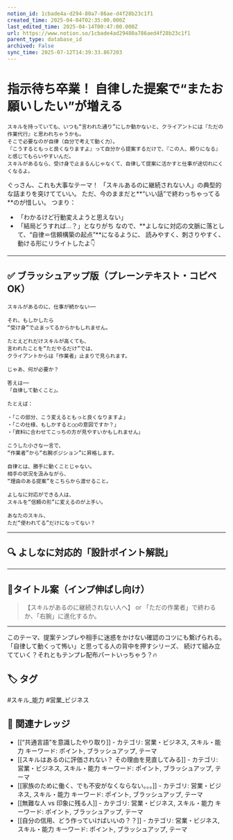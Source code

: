 ```yaml
---
notion_id: 1cbade4a-d294-80a7-86ae-d4f28b23c1f1
created_time: 2025-04-04T02:35:00.000Z
last_edited_time: 2025-04-14T00:47:00.000Z
url: https://www.notion.so/1cbade4ad29480a786aed4f28b23c1f1
parent_type: database_id
archived: False
sync_time: 2025-07-12T14:39:33.867203
---
```


# 指示待ち卒業！ 自律した提案で“またお願いしたい”が増える

```plain text
スキルを持っていても、いつも“言われた通り”にしか動かないと、クライアントには『ただの作業代行』と思われちゃうかも。
そこで必要なのが自律（自分で考えて動く力）。
『こうするともっと良くなりますよ』って自分から提案するだけで、『この人、頼りになる』と感じてもらいやすいんだ。
スキルがあるなら、受け身で止まるんじゃなくて、自律して提案に活かすと仕事が途切れにくくなるよ。
```
ぐっさん、これも大事なテーマ！
「スキルあるのに継続されない人」の典型的な詰まりを突けてていい。
ただ、今のままだと**“いい話”で終わっちゃってる**のが惜しい。
つまり：
- 「わかるけど行動変えようと思えない」
- 「結局どうすれば…？」となりがち
なので、**よしなに対応の文脈に落として、“自律＝信頼構築の起点”**になるように、
読みやすく、刺さりやすく、動ける形にリライトしたよ👇
---
## ✅ ブラッシュアップ版（プレーンテキスト・コピペOK）
```plain text
スキルがあるのに、仕事が続かない──

それ、もしかしたら
“受け身”で止まってるからかもしれません。

たとえどれだけスキルが高くても、
言われたことを“ただやるだけ”では、
クライアントからは「作業者」止まりで見られます。

じゃあ、何が必要か？

答えは──
「自律して動くこと」。

たとえば：

・「この部分、こう変えるともっと良くなりますよ」
・「この仕様、もしかすると◯◯の意図ですか？」
・「資料に合わせてこっちの方が見やすいかもしれません」

こうした小さな一言で、
“作業者”から“右腕ポジション”に昇格します。

自律とは、勝手に動くことじゃない。
相手の状況を汲みながら、
“理由のある提案”をこちらから渡せること。

よしなに対応ができる人は、
スキルを“信頼の形”に変えるのが上手い。

あなたのスキル、
ただ“使われてる”だけになってない？
```
---
## 🔍 よしなに対応的「設計ポイント解説」
---
## 🎯タイトル案（インプ伸ばし向け）
> 【スキルがあるのに継続されない人へ】
or
> 「ただの作業者」で終わるか、「右腕」に進化するか。
---
このテーマ、提案テンプレや相手に迷惑をかけない確認のコツにも繋げられる。
「自律して動くって怖い」と思ってる人の背中を押すシリーズ、
続けて組み立てていく？それともテンプレ配布パートいっちゃう？🔥

## 🏷️ タグ
#スキル_能力 #営業_ビジネス

## 🔗 関連ナレッジ
- [[“共通言語”を意識したやり取り]] - カテゴリ: 営業・ビジネス, スキル・能力 キーワード: ポイント, ブラッシュアップ, テーマ
- [[スキルはあるのに評価されない？ その理由を見直してみる]] - カテゴリ: 営業・ビジネス, スキル・能力 キーワード: ポイント, ブラッシュアップ, テーマ
- [[家族のために働く、でも不安がなくならない。。。]] - カテゴリ: 営業・ビジネス, スキル・能力 キーワード: ポイント, ブラッシュアップ, テーマ
- [[無難な人 vs 印象に残る人]] - カテゴリ: 営業・ビジネス, スキル・能力 キーワード: ポイント, ブラッシュアップ, テーマ
- [[自分の信用、どう作っていけばいいの？？]] - カテゴリ: 営業・ビジネス, スキル・能力 キーワード: ポイント, ブラッシュアップ, テーマ
